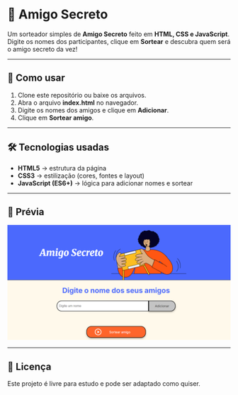 # 🎁 Amigo Secreto

Um sorteador simples de **Amigo Secreto** feito em **HTML, CSS e JavaScript**.  
Digite os nomes dos participantes, clique em **Sortear** e descubra quem será o amigo secreto da vez!  

---

## 🚀 Como usar
1. Clone este repositório ou baixe os arquivos.  
2. Abra o arquivo **index.html** no navegador.  
3. Digite os nomes dos amigos e clique em **Adicionar**.  
4. Clique em **Sortear amigo**.  

---

## 🛠️ Tecnologias usadas
- **HTML5** → estrutura da página  
- **CSS3** → estilização (cores, fontes e layout)  
- **JavaScript (ES6+)** → lógica para adicionar nomes e sortear  

---

## 📸 Prévia
![Prévia do projeto](assets/challenge.png)

---

## 📄 Licença
Este projeto é livre para estudo e pode ser adaptado como quiser.  


